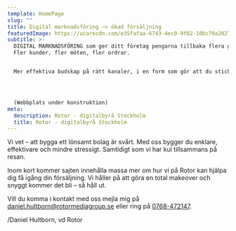 ```yaml
---
template: HomePage
slug: ""
title: Digital marknadsföring –> ökad försäljning
featuredImage: https://ucarecdn.com/e35fafaa-6743-4ec0-9f82-10bc79a20271/
subtitle: >-
  DIGITAL MARKNADSFÖRING som ger ditt företag pengarna tillbaka flera gånger om.
  Fler kunder, fler möten, fler ordrar.


  Mer effektiva budskap på rätt kanaler, i en form som gör att du sticker ut bland dina konkurrenter.




  (Webbplats under konstruktion)
meta:
  description: Rotor - digitalbyrå Stockholm
  title: Rotor - digitalbyrå Stockholm
---
```

Vi vet – att bygga ett lönsamt bolag är svårt. Med oss bygger du enklare, effektivare och mindre stressigt. Samtidigt som vi har kul tillsammans på resan.

Inom kort kommer sajten innehålla massa mer om hur vi på Rotor kan hjälpa dig få igång din försäljning. Vi håller på att göra en total makeover och snyggt kommer det bli – så håll ut.

Vill du komma i kontakt med oss mejla mig på [daniel.hultborn@rotormediagroup.se](mailto:daniel.hultborn@rotormediagroup.se) eller ring på [0768-472147](tel:0768-472147).

/Daniel Hultborn, vd Rotor
